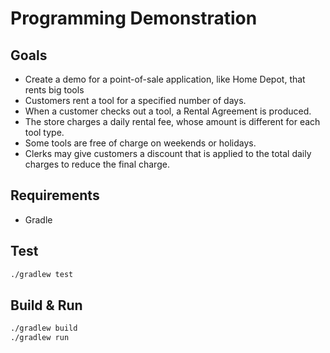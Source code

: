 # Programming Demonstration

## Goals
- Create a demo for a point-of-sale application, like Home Depot, that rents big tools
- Customers rent a tool for a specified number of days.
- When a customer checks out a tool, a Rental Agreement is produced.
- The store charges a daily rental fee, whose amount is different for each tool type.
- Some tools are free of charge on weekends or holidays.
- Clerks may give customers a discount that is applied to the total daily charges to reduce the final
charge.

## Requirements
- Gradle

## Test
```bash
./gradlew test
```

## Build & Run
```bash
./gradlew build
./gradlew run
```
